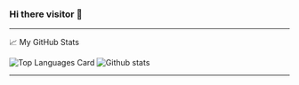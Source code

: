### Hi there visitor 👋

<hr>
 
📈 My GitHub Stats
  
  ![Top Languages Card](https://github-readme-stats.vercel.app/api/top-langs/?username=bhatara007&layout=compact&theme=tokyonight&langs_count=10&hide=CMake,Makefile)
  ![Github stats](https://github-readme-stats.vercel.app/api?username=bhatara&theme=tokyonight&show_icons=true&count_private=true&) 
  
<hr>
 


